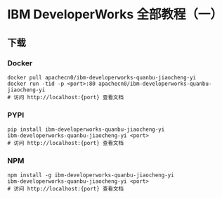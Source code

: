 # IBM DeveloperWorks 全部教程（一）

## 下载

### Docker

```
docker pull apachecn0/ibm-developerworks-quanbu-jiaocheng-yi
docker run -tid -p <port>:80 apachecn0/ibm-developerworks-quanbu-jiaocheng-yi
# 访问 http://localhost:{port} 查看文档
```

### PYPI

```
pip install ibm-developerworks-quanbu-jiaocheng-yi
ibm-developerworks-quanbu-jiaocheng-yi <port>
# 访问 http://localhost:{port} 查看文档
```

### NPM

```
npm install -g ibm-developerworks-quanbu-jiaocheng-yi
ibm-developerworks-quanbu-jiaocheng-yi <port>
# 访问 http://localhost:{port} 查看文档
```